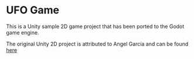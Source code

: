 # UFO Game

This is a Unity sample 2D game project that has been ported to the Godot game engine.

The original Unity 2D project is attributed to Angel Garcia and can be found [here](https://unitylist.com/p/ao8/2D-UFO)

